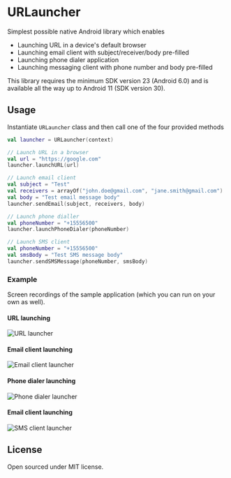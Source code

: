 # URLauncher

Simplest possible native Android library which enables

* Launching URL in a device's default browser
* Launching email client with subject/receiver/body pre-filled
* Launching phone dialer application
* Launching messaging client with phone number and body pre-filled

This library requires the minimum SDK version 23 (Android 6.0) and is available all the way up to
Android 11 (SDK version 30).

## Usage

Instantiate `URLauncher` class and then call one of the four provided methods

```kotlin
val launcher = URLauncher(context)

// Launch URL in a browser
val url = "https://google.com"
launcher.launchURL(url)

// Launch email client
val subject = "Test"
val receivers = arrayOf("john.doe@gmail.com", "jane.smith@gmail.com")
val body = "Test email message body"
launcher.sendEmail(subject, receivers, body)

// Launch phone dialler
val phoneNumber = "+15556500"
launcher.launchPhoneDialer(phoneNumber)

// Launch SMS client
val phoneNumber = "+15556500"
val smsBody = "Test SMS message body"
launcher.sendSMSMessage(phoneNumber, smsBody)
```

### Example

Screen recordings of the sample application (which you can run on your own as well).

#### URL launching

![URL launcher](./assets/url_launcher.gif)

#### Email client launching

![Email client launcher](./assets/email_launcher.gif)

#### Phone dialer launching

![Phone dialer launcher](./assets/phone_launcher.gif)

#### Email client launching

![SMS client launcher](./assets/sms_launcher.gif)

## License

Open sourced under MIT license.